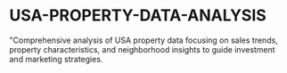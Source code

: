 # USA-PROPERTY-DATA-ANALYSIS
"Comprehensive analysis of USA property data focusing on sales trends, property characteristics, and neighborhood insights to guide investment and marketing strategies.
